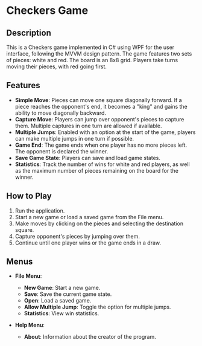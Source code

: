 # Checkers Game

## Description

This is a Checkers game implemented in C# using WPF for the user interface, following the MVVM design pattern. The game features two sets of pieces: white and red. The board is an 8x8 grid. Players take turns moving their pieces, with red going first.

## Features

- **Simple Move**: Pieces can move one square diagonally forward. If a piece reaches the opponent's end, it becomes a "king" and gains the ability to move diagonally backward.
- **Capture Move**: Players can jump over opponent's pieces to capture them. Multiple captures in one turn are allowed if available.
- **Multiple Jumps**: Enabled with an option at the start of the game, players can make multiple jumps in one turn if possible.
- **Game End**: The game ends when one player has no more pieces left. The opponent is declared the winner.
- **Save Game State**: Players can save and load game states.
- **Statistics**: Track the number of wins for white and red players, as well as the maximum number of pieces remaining on the board for the winner.

## How to Play

1. Run the application.
2. Start a new game or load a saved game from the File menu.
3. Make moves by clicking on the pieces and selecting the destination square.
4. Capture opponent's pieces by jumping over them.
5. Continue until one player wins or the game ends in a draw.

## Menus

- **File Menu**:
  - **New Game**: Start a new game.
  - **Save**: Save the current game state.
  - **Open**: Load a saved game.
  - **Allow Multiple Jump**: Toggle the option for multiple jumps.
  - **Statistics**: View win statistics.

- **Help Menu**:
  - **About**: Information about the creator of the program.


